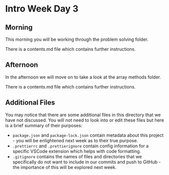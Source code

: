 # Intro Week Day 3

## Morning

This morning you will be working through the problem solving folder.

There is a contents.md file which contains further instructions.

## Afternoon

In the afternoon we will move on to take a look at the array methods folder.

There is a contents.md file which contains further instructions.

## Additional Files
You may notice that there are some additional files in this directory that we have not discussed. You will not need to look into or edit these files but here is a brief summary of their purposes:

- `package.json` and `package-lock.json` contain metadata about this project - you will be enlightened next week as to their true purpose.
- `.prettierrc` and `.prettierignore` contain config information for a specific VSCode extension which helps with code formatting.
- `.gitignore` contains the names of files and directories that we specifically do not want to include in our commits and push to GitHub - the importance of this will be explored next week.
